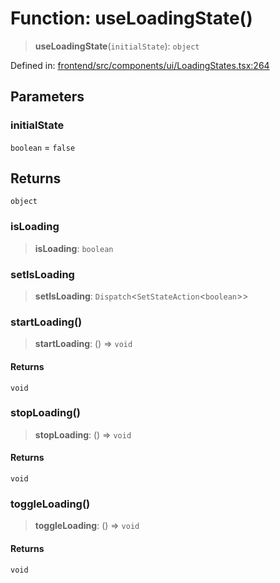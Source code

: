 # Function: useLoadingState()

> **useLoadingState**(`initialState`): `object`

Defined in: [frontend/src/components/ui/LoadingStates.tsx:264](https://github.com/lsendel/sass/blob/ca8b2b87627589617e0de57047e1f50d53e78078/frontend/src/components/ui/LoadingStates.tsx#L264)

## Parameters

### initialState

`boolean` = `false`

## Returns

`object`

### isLoading

> **isLoading**: `boolean`

### setIsLoading

> **setIsLoading**: `Dispatch`\<`SetStateAction`\<`boolean`\>\>

### startLoading()

> **startLoading**: () => `void`

#### Returns

`void`

### stopLoading()

> **stopLoading**: () => `void`

#### Returns

`void`

### toggleLoading()

> **toggleLoading**: () => `void`

#### Returns

`void`
